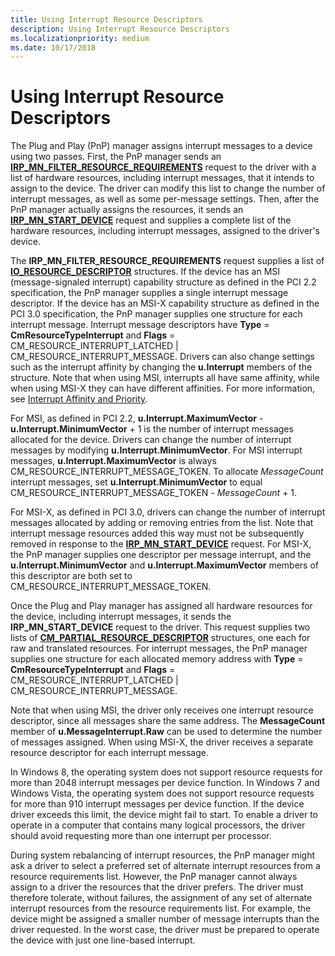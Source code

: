 ```yaml
---
title: Using Interrupt Resource Descriptors
description: Using Interrupt Resource Descriptors
ms.localizationpriority: medium
ms.date: 10/17/2018
---
```


# Using Interrupt Resource Descriptors


The Plug and Play (PnP) manager assigns interrupt messages to a device using two passes. First, the PnP manager sends an [**IRP\_MN\_FILTER\_RESOURCE\_REQUIREMENTS**](./irp-mn-filter-resource-requirements.md) request to the driver with a list of hardware resources, including interrupt messages, that it intends to assign to the device. The driver can modify this list to change the number of interrupt messages, as well as some per-message settings. Then, after the PnP manager actually assigns the resources, it sends an [**IRP\_MN\_START\_DEVICE**](./irp-mn-start-device.md) request and supplies a complete list of the hardware resources, including interrupt messages, assigned to the driver's device.

The **IRP\_MN\_FILTER\_RESOURCE\_REQUIREMENTS** request supplies a list of [**IO\_RESOURCE\_DESCRIPTOR**](/windows-hardware/drivers/ddi/wdm/ns-wdm-_io_resource_descriptor) structures. If the device has an MSI (message-signaled interrupt) capability structure as defined in the PCI 2.2 specification, the PnP manager supplies a single interrupt message descriptor. If the device has an MSI-X capability structure as defined in the PCI 3.0 specification, the PnP manager supplies one structure for each interrupt message. Interrupt message descriptors have **Type** = **CmResourceTypeInterrupt** and **Flags** = CM\_RESOURCE\_INTERRUPT\_LATCHED | CM\_RESOURCE\_INTERRUPT\_MESSAGE. Drivers can also change settings such as the interrupt affinity by changing the **u.Interrupt** members of the structure. Note that when using MSI, interrupts all have same affinity, while when using MSI-X they can have different affinities. For more information, see [Interrupt Affinity and Priority](interrupt-affinity-and-priority.md).

For MSI, as defined in PCI 2.2, **u.Interrupt.MaximumVector** - **u.Interrupt.MinimumVector** + 1 is the number of interrupt messages allocated for the device. Drivers can change the number of interrupt messages by modifying **u.Interrupt.MinimumVector**. For MSI interrupt messages, **u.Interrupt.MaximumVector** is always CM\_RESOURCE\_INTERRUPT\_MESSAGE\_TOKEN. To allocate *MessageCount* interrupt messages, set **u.Interrupt.MinimumVector** to equal CM\_RESOURCE\_INTERRUPT\_MESSAGE\_TOKEN - *MessageCount* + 1.

For MSI-X, as defined in PCI 3.0, drivers can change the number of interrupt messages allocated by adding or removing entries from the list. Note that interrupt message resources added this way must not be subsequently removed in response to the [**IRP\_MN\_START\_DEVICE**](./irp-mn-start-device.md) request. For MSI-X, the PnP manager supplies one descriptor per message interrupt, and the **u.Interrupt.MinimumVector** and **u.Interrupt.MaximumVector** members of this descriptor are both set to CM\_RESOURCE\_INTERRUPT\_MESSAGE\_TOKEN.

Once the Plug and Play manager has assigned all hardware resources for the device, including interrupt messages, it sends the **IRP\_MN\_START\_DEVICE** request to the driver. This request supplies two lists of [**CM\_PARTIAL\_RESOURCE\_DESCRIPTOR**](/windows-hardware/drivers/ddi/wdm/ns-wdm-_cm_partial_resource_descriptor) structures, one each for raw and translated resources. For interrupt messages, the PnP manager supplies one structure for each allocated memory address with **Type** = **CmResourceTypeInterrupt** and **Flags** = CM\_RESOURCE\_INTERRUPT\_LATCHED | CM\_RESOURCE\_INTERRUPT\_MESSAGE.

Note that when using MSI, the driver only receives one interrupt resource descriptor, since all messages share the same address. The **MessageCount** member of **u.MessageInterrupt.Raw** can be used to determine the number of messages assigned. When using MSI-X, the driver receives a separate resource descriptor for each interrupt message.

In Windows 8, the operating system does not support resource requests for more than 2048 interrupt messages per device function. In Windows 7 and Windows Vista, the operating system does not support resource requests for more than 910 interrupt messages per device function. If the device driver exceeds this limit, the device might fail to start. To enable a driver to operate in a computer that contains many logical processors, the driver should avoid requesting more than one interrupt per processor.

During system rebalancing of interrupt resources, the PnP manager might ask a driver to select a preferred set of alternate interrupt resources from a resource requirements list. However, the PnP manager cannot always assign to a driver the resources that the driver prefers. The driver must therefore tolerate, without failures, the assignment of any set of alternate interrupt resources from the resource requirements list. For example, the device might be assigned a smaller number of message interrupts than the driver requested. In the worst case, the driver must be prepared to operate the device with just one line-based interrupt.

 

